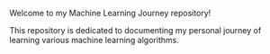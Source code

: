 Welcome to my Machine Learning Journey repository! 

This repository is dedicated to documenting my personal journey of learning various machine learning algorithms. 
